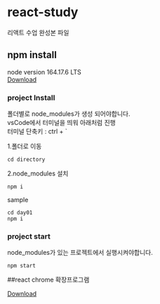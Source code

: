 # react-study
리액트 수업 완성본 파일

## npm install
node version 164.17.6 LTS<br/> 
[Download](https://nodejs.org/ko/)


### project Install
폴더별로 node_modules가 생성 되어야합니다.<br/> 
vsCode에서 터미널을 띄워 아래처럼 진행<br/> 
터미널 단축키 : ctrl + `

1.폴더로 이동
```
cd directory
```
2.node_modules 설치
```
npm i
```

sample
```
cd day01
npm i
```

### project start
node_modules가 있는 프로젝트에서 실행시켜야합니다.

```
npm start
```

##react chrome 확장프로그램

[Download](https://chrome.google.com/webstore/detail/react-developer-tools/fmkadmapgofadopljbjfkapdkoienihi?hl=ko)



